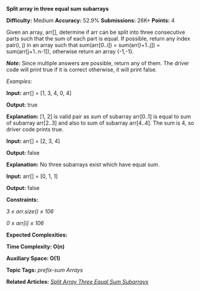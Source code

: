 **Split array in three equal sum subarrays**

**Difficulty:** Medium  **Accuracy:** 52.9% **Submissions:** 26K+   **Points:** 4

Given an array, arr[], determine if arr can be split into three consecutive parts such that the sum of each part is equal. If possible, return any index pair(i, j) in an array such that sum(arr[0..i]) = sum(arr[i+1..j]) = sum(arr[j+1..n-1]), otherwise return an array {-1,-1}.

***Note:*** Since multiple answers are possible, return any of them. The driver code will print true if it is correct otherwise, it will print false.

*Examples:*

**Input:**  arr[] = [1, 3, 4, 0, 4]

**Output:** true

**Explanation:** [1, 2] is valid pair as sum of subarray arr[0..1] is equal to sum of subarray arr[2..3] and also to sum of subarray arr[4..4]. The sum is 4, so driver code prints true.

**Input:** arr[] = [2, 3, 4]

**Output:** false

**Explanation:** No three subarrays exist which have equal sum.

**Input:** arr[] = [0, 1, 1]

**Output:** false

**Constraints:**

*3 ≤ arr.size() ≤ 106*

*0 ≤ arr[i] ≤ 106*

**Expected Complexities:**

**Time Complexity: O(n)**

**Auxiliary Space: O(1)**

**Topic Tags:**
*prefix-sum  Arrays*

**Related Articles:**
[*Split Array Three Equal Sum Subarrays*](https://www.geeksforgeeks.org/split-array-three-equal-sum-subarrays/)
